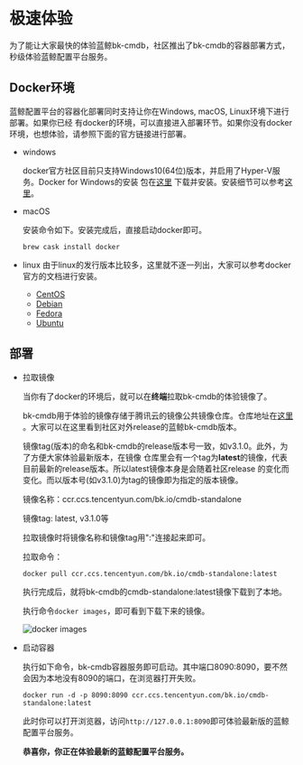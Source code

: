# 极速体验
为了能让大家最快的体验蓝鲸bk-cmdb，社区推出了bk-cmdb的容器部署方式，秒级体验蓝鲸配置平台服务。

## Docker环境

蓝鲸配置平台的容器化部署同时支持让你在Windows, macOS, Linux环境下进行部署。如果你已经
有docker的环境，可以直接进入部署环节。如果你没有docker环境，也想体验，请参照下面的官方链接进行部署。

* windows
  
    docker官方社区目前只支持Windows10(64位)版本，并启用了Hyper-V服务。Docker for Windows的安装
    包在[这里](https://download.docker.com/win/stable/19507/Docker%20for%20Windows%20Installer.exe)
    下载并安装。安装细节可以参考[这里](https://docs.docker.com/docker-for-windows/install/#what-to-know-before-you-install)。

* macOS

    安装命令如下。安装完成后，直接启动docker即可。
    ```shell
    brew cask install docker
    ```
    
 * linux 
    由于linux的发行版本比较多，这里就不逐一列出，大家可以参考docker官方的文档进行安装。
    - [CentOS](https://docs.docker.com/install/linux/docker-ce/centos/)
    - [Debian](https://docs.docker.com/install/linux/docker-ce/debian/)
    - [Fedora](https://docs.docker.com/install/linux/docker-ce/fedora/)
    - [Ubuntu](https://docs.docker.com/install/linux/docker-ce/ubuntu/)

## 部署

* 拉取镜像

    当你有了docker的环境后，就可以在**终端**拉取bk-cmdb的体验镜像了。

    bk-cmdb用于体验的镜像存储于腾讯云的镜像公共镜像仓库。仓库地址在[这里](https://console.cloud.tencent.com/tke/registry/qcloud/default/detail/tag?rid=1&reponame=bk.io%252Fcmdb-standalone)
    。大家可以在这里看到社区对外release的蓝鲸bk-cmdb版本。

    镜像tag(版本)的命名和bk-cmdb的release版本号一致，如v3.1.0。此外，为了方便大家体验最新版本，在镜像
    仓库里会有一个tag为**latest**的镜像，代表目前最新的release版本。所以latest镜像本身是会随着社区release
    的变化而变化。而以版本号(如v3.1.0)为tag的镜像即为指定的版本镜像。

    镜像名称：ccr.ccs.tencentyun.com/bk.io/cmdb-standalone

    镜像tag: latest, v3.1.0等

    拉取镜像时将镜像名称和镜像tag用":"连接起来即可。

    拉取命令：
    ```shell
    docker pull ccr.ccs.tencentyun.com/bk.io/cmdb-standalone:latest
    ```
    执行完成后，就将bk-cmdb的cmdb-standalone:latest镜像下载到了本地。

    执行命令`docker images`，即可看到下载下来的镜像。

    ![docker images](img/image-check.png)

* 启动容器

    执行如下命令，bk-cmdb容器服务即可启动。其中端口8090:8090，要不然会因为本地没有8090的端口，在浏览器打开失败。
    ```shell
    docker run -d -p 8090:8090 ccr.ccs.tencentyun.com/bk.io/cmdb-standalone:latest
    ```
    此时你可以打开浏览器，访问`http://127.0.0.1:8090`即可体验最新版的蓝鲸配置平台服务。

    **恭喜你，你正在体验最新的蓝鲸配置平台服务。**
